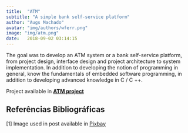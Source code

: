 ```yaml
---
title:  "ATM"
subtitle: "A simple bank self-service platform"
author: "Augs Machado"
avatar: "img/authors/wferr.png"
image: "img/atm.png"
date:   2018-09-02 03:14:15
---
```


The goal was to develop an ATM system or a bank self-service platform, from project design, interface design and project architecture to system implementation. In addition to developing the notion of programming in general, know the fundamentals of embedded software programming, in addition to developing advanced knowledge in C / C ++.

Project available in **[ATM project](https://github.com/augsmachado/atm)**


## Referências Bibliográficas
[1] Image used in post available in [Pixbay](https://pixabay.com/pt/photos/pagamento-terminal-cart%C3%A3o-neg%C3%B3cios-2846140/)
